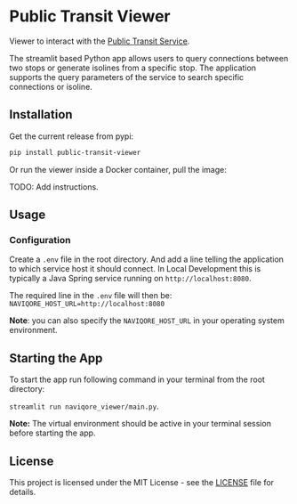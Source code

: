 # Public Transit Viewer

Viewer to interact with the [Public Transit Service](https://github.com/naviqore/public-transit-service).

The streamlit based Python app allows users to query connections between two stops or generate isolines from a specific
stop. The application supports the query parameters of the service to search specific connections or isoline.

## Installation

Get the current release from pypi:

```sh
pip install public-transit-viewer
```

Or run the viewer inside a Docker container, pull the image:

TODO: Add instructions.

## Usage

### Configuration

Create a `.env` file in the root directory. And add a line telling the application to which service host it should
connect. In Local Development this is typically a Java Spring service running on `http://localhost:8080`.

The required line in the `.env` file will then be: `NAVIQORE_HOST_URL=http://localhost:8080`

**Note**: you can also specify the `NAVIQORE_HOST_URL` in your operating system environment.

## Starting the App

To start the app run following command in your terminal from the root directory:

`streamlit run naviqore_viewer/main.py`.

**Note:** The virtual environment should be active in your terminal session before starting the app.

## License

This project is licensed under the MIT License - see the [LICENSE](LICENSE) file for details.